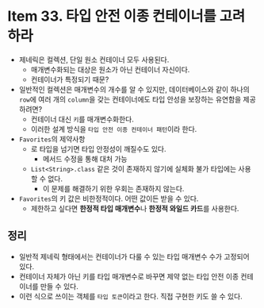 # Item 33. 타입 안전 이종 컨테이너를 고려하라

- 제네릭은 컬렉션, 단일 원소 컨테이너 모두 사용된다.
  - 매개변수화되는 대상은 원소가 아닌 컨테이너 자신이다.
  - 컨테이너가 특정되기 때문?
- 일반적인 컬렉션은 매개변수의 개수를 알 수 있지만, 데이터베이스와 같이 하나의 `row`에 여러 개의 `column`을 갖는 컨테이너에도 타입 안성을 보장하는 유연함을 제공하려면?
  - 컨테이너 대신 `키`를 매개변수화한다.
  - 이러한 설계 방식을 `타입 안전 이종 컨테이너 패턴`이라 한다.
- `Favorites`의 제약사항
  - 로 타입을 넘기면 타입 안정성이 깨질수도 있다.
    - 메서드 수정을 통해 대처 가능
  - `List<String>.class` 같은 것이 존재하지 않기에 실체화 불가 타입에는 사용할 수 없다.
    - 이 문제를 해결하기 위한 우회는 존재하지 않는다.
- `Favorites`의 키 값은 비한정적이다. 어떤 값이든 받을 수 있다.
  - 제한하고 싶다면 **한정적 타입 매개변수**나 **한정적 와일드 카드**를 사용한다.

## 정리

- 일반적 제네릭 형태에서는 컨테이너가 다룰 수 있는 타입 매개변수 수가 고정되어 있다.
- 컨테이너 자체가 아닌 키를 타입 매개변수로 바꾸면 제약 없는 타입 안전 이종 컨테이너를 만들 수 있다.
- 이런 식으로 쓰이는 객체를 `타입 토큰`이라고 한다. 직접 구현한 키도 쓸 수 있다.
